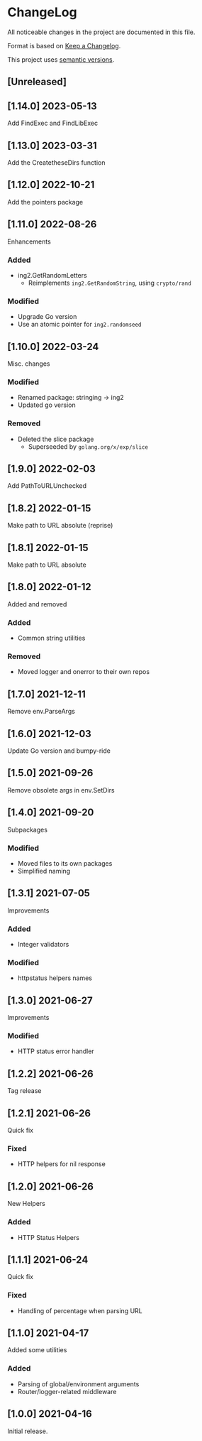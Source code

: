 ChangeLog
=========

All noticeable changes in the project  are documented in this file.

Format is based on [Keep a Changelog](https://keepachangelog.com/en/1.0.0/).

This project uses [semantic versions](https://semver.org/spec/v2.0.0.html).

## [Unreleased]

## [1.14.0] 2023-05-13

Add FindExec and FindLibExec

## [1.13.0] 2023-03-31

Add the CreatetheseDirs function

## [1.12.0] 2022-10-21

Add the pointers package

## [1.11.0] 2022-08-26

Enhancements

### Added
* ing2.GetRandomLetters
    * Reimplements `ing2.GetRandomString`, using `crypto/rand`

### Modified
* Upgrade Go version
* Use an atomic pointer for `ing2.randomseed`

## [1.10.0] 2022-03-24

Misc. changes

### Modified

* Renamed package: stringing -> ing2
* Updated go version

### Removed

* Deleted the slice package
    * Superseeded by `golang.org/x/exp/slice`

## [1.9.0] 2022-02-03

Add PathToURLUnchecked

## [1.8.2] 2022-01-15

Make path to URL absolute (reprise)

## [1.8.1] 2022-01-15

Make path to URL absolute

## [1.8.0] 2022-01-12

Added and removed

### Added

* Common string utilities

### Removed

* Moved logger and onerror to their own repos

## [1.7.0] 2021-12-11

Remove env.ParseArgs

## [1.6.0] 2021-12-03

Update Go version and bumpy-ride

## [1.5.0] 2021-09-26

Remove obsolete args in env.SetDirs

## [1.4.0] 2021-09-20

Subpackages

### Modified

* Moved files to its own packages
* Simplified naming

## [1.3.1] 2021-07-05

Improvements

### Added

* Integer validators

### Modified

* httpstatus helpers names

## [1.3.0] 2021-06-27

Improvements

### Modified

* HTTP status error handler

## [1.2.2] 2021-06-26

Tag release

## [1.2.1] 2021-06-26

Quick fix

### Fixed

* HTTP helpers for nil response

## [1.2.0] 2021-06-26

New Helpers

### Added

* HTTP Status Helpers

## [1.1.1] 2021-06-24

Quick fix

### Fixed
* Handling of percentage when parsing URL

## [1.1.0] 2021-04-17

Added some utilities

### Added
* Parsing of global/environment arguments
* Router/logger-related middleware

## [1.0.0] 2021-04-16

Initial release.
